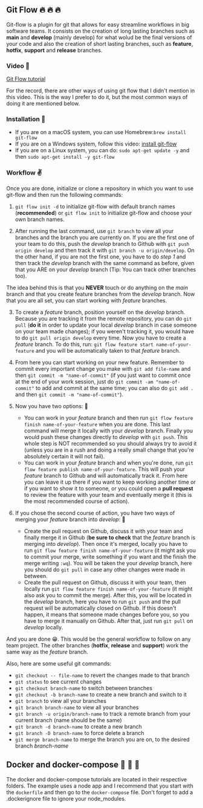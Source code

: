 ## Git Flow :fire: :fire: :fire:
Git-flow is a plugin for git that allows for easy streamline workflows in big software teams. It consists on the creation of long lasting branches such as __main__ and __develop__ (mainly develop) for what wolud be the final versions of your code and also the creation of short lasting branches, such as __feature__, __hotfix__, __support__ and __release__ branches.

### Video :octopus:
[Git Flow tutorial](https://drive.google.com/file/d/1nidqjL6f7EpfMSBy9vn11q9r8RLhboXs/view?usp=sharing)

For the record, there are other ways of using git flow that I didn't mention in this video. This is the way I prefer to do it, but the most common ways of doing it are mentioned below.

### Installation :eyes:
- If you are on a macOS system, you can use Homebrew:`brew install git-flow`
- If you are on a Windows system, follow this video: [install git-flow](https://www.youtube.com/watch?v=XbyaIZKfyeg)
- If you are on a Linux system, you can do: `sudo apt-get update -y` and then `sudo apt-get install -y git-flow`

### Workflow :v:
Once you are done, initialize or clone a repository in which you want to use git-flow and then run the following commands:
1. `git flow init -d` to initialize git-flow with default branch names (__recommended__) or `git flow init` to initialize git-flow and choose your own branch names.

2. After running the last command, use `git branch` to view all your branches and the branch you are currently on. If you are the first one of your team to do this, push the _develop_ branch to Github with `git push origin develop` and then track it with `git branch -u origin/develop`. On the other hand, if you are not the first one, you have to do _step 1_ and then track the _develop_ branch with the same command as before, given that you ARE on your _develop_ branch (Tip: You can track other branches too).

The idea behind this is that you __NEVER__ touch or do anything on the _main_ branch and that you create feature branches from the _develop_ branch. Now that you are all set, you can start working with _feature_ branches.

3. To create a _feature_ branch, position yourself on the _develop_ branch. Because you are tracking it from the remote repository, you can do `git pull` (__do it__ in order to update your local _develop_ branch in case someone on your team made changes); if you weren't tracking it, you would have to do `git pull origin develop` every time. Now you have to create a _feature_ branch. To do this, run: `git flow feature start name-of-your-feature` and you will be automatically taken to that _feature_ branch.

4. From here you can start working on your new feature. Remember to commit every important change you make with `git add file-name` and then `git commit -m "name-of-commit"` (if you just want to commit once at the end of your work session, just do `git commit -am "name-of-commit"` to add and commit at the same time; you can also do `git add .` and then `git commit -m "name-of-commit"`).

5. Now you have two options: :pig:
    - You can work in your _feature_ branch and then run `git flow feature finish name-of-your-feature` when you are done. This last command will merge it locally with your _develop_ branch. Finally you would push these changes directly to _develop_ with `git push`. This whole step is NOT recommended so you should always try to avoid it (unless you are in a rush and doing a really small change that you're absolutely certain it will not fail).
    - You can work in your _feature_ branch and when you're done, run `git flow feature publish name-of-your-feature`. This will push your _feature_ branch to Github and will automatically track it. From here you can leave it up there if you want to keep working another time or if you want to show it to someone, or you could open a __pull request__ to review the feature with your team and eventually merge it (this is the most recommended course of action).

6. If you chose the second course of action, you have two ways of merging your _feature_ branch into _develop_: :horse:
    - Create the pull request on Github, discuss it with your team and finally merge it in Github (__be sure to check__ that the _feature_ branch is merging into _develop_). Then once it's merged, locally you have to run `git flow feature finish name-of-your-feature` (it might ask you to commit your merge, write something if you want and the finish the merge writing `:wq`). You will be taken the your _develop_ branch, here you should do `git pull` in case any other changes were made in between.
    - Create the pull request on Github, discuss it with your team, then locally run `git flow feature finish name-of-your-feature` (it might also ask you to commit the merge). After this, you will be located in the _develop_ branch, here you have to run `git push` and the pull request will be automatically closed on Github. If this doesn't happen, it means that someone made changes before you, so you have to merge it manually on Github. After that, just run `git pull` on _develop_ locally.

And you are done :grin:. This would be the general workflow to follow on any team project. The other branches (__hotfix__, __release__ and __support__) work the same way as the _feature_ branch.


Also, here are some useful git commands:
- `git checkout -- file-name` to revert the changes made to that branch
- `git status` to see current changes
- `git checkout branch-name` to switch between branches
- `git checkout -b branch-name` to create a new branch and switch to it
- `git branch` to view all your branches
- `git branch branch-name` to view all your branches
- `git branch -u origin/branch-name` to track a remote branch from your current branch (name should be the same)
- `git branch -d branch-name` to create a new branch
- `git branch -D branch-name` to force delete a branch
- `git merge branch-name` to merge the branch you are on, to the desired branch _branch-name_


## Docker and docker-compose :whale: :whale: :whale:
The docker and docker-compose tutorials are located in their respective folders. The example uses a node app
and I recommend that you start with the `dockerfile` and then go to the `docker-compose` file. Don't forget to add a .dockerignore file to ignore your node_modules.
